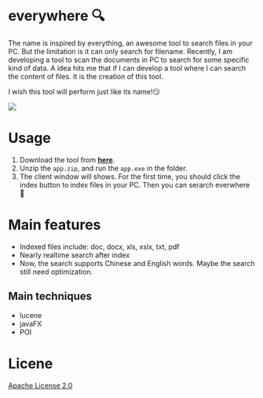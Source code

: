 # everywhere :mag:
The name is inspired by everything, an awesome tool to search files in your PC. But the limitation is it can only search for filename. Recently, I am developing a tool to scan the documents in PC to search for some specific kind of data. A idea hits me that if I can develop a tool where I can search the content of files. It is the creation of this tool.

I wish this tool will perform just like its name!:smirk:

![](http://okja9ah81.bkt.clouddn.com/paper.gif)

# Usage
1. Download the tool from [**here**](http://ozfo4jjxb.bkt.clouddn.com/app.zip).
2. Unzip the `app.zip`, and run the `app.exe` in the folder.
3. The client window will shows. For the first time, you should click the index button to index files in your PC. Then you can serarch everwhere :punch:

# Main features
* Indexed files include: doc, docx, xls, xslx, txt, pdf
* Nearly realtime search after index
* Now, the search supports Chinese and English words. Maybe the search still need optimization.

## Main techniques
* lucene
* javaFX
* POI

# Licene
[Apache License 2.0](https://github.com/neal1991/everywhere/blob/master/LICENSE)
